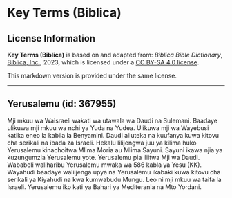 # Key Terms (Biblica)

## License Information

**Key Terms (Biblica)** is based on and adapted from: _Biblica Bible Dictionary_, [Biblica, Inc.](https://www.biblica.com/), 2023, which is licensed under a [CC BY-SA 4.0 license](https://creativecommons.org/licenses/by-sa/4.0/legalcode.en).

This markdown version is provided under the same license.



--------------------------------

## Yerusalemu (id: 367955)

Mji mkuu wa Waisraeli wakati wa utawala wa Daudi na Sulemani. Baadaye ulikuwa mji mkuu wa nchi ya Yuda na Yudea. Ulikuwa mji wa Wayebusi katika eneo la kabila la Benyamini. Daudi aliuteka na kuufanya kuwa kitovu cha serikali na ibada za Israeli. Hekalu lilijengwa juu ya kilima huko Yerusalemu kinachoitwa Mlima Moria au Mlima Sayuni. Sayuni ikawa njia ya kuzungumzia Yerusalemu yote. Yerusalemu pia iliitwa Mji wa Daudi. Wababeli waliharibu Yerusalemu mwaka wa 586 kabla ya Yesu (KK). Wayahudi baadaye waliijenga upya na Yerusalemu ikabaki kuwa kitovu cha serikali ya Kiyahudi na kwa kumwabudu Mungu. Leo ni mji mkuu wa taifa la Israeli. Yerusalemu iko kati ya Bahari ya Mediterania na Mto Yordani.



